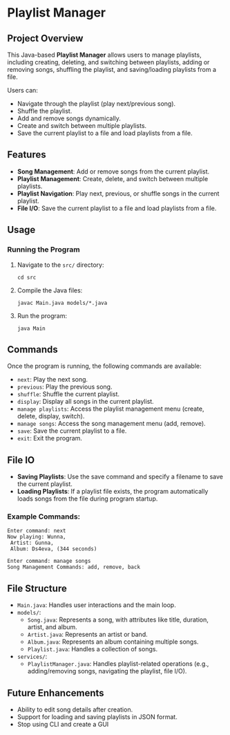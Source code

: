 # Playlist Manager

## Project Overview

This Java-based **Playlist Manager** allows users to manage playlists, including creating, deleting, and switching between playlists, adding or removing songs, shuffling the playlist, and saving/loading playlists from a file.

Users can:
- Navigate through the playlist (play next/previous song).
- Shuffle the playlist.
- Add and remove songs dynamically.
- Create and switch between multiple playlists.
- Save the current playlist to a file and load playlists from a file.

## Features
- **Song Management**: Add or remove songs from the current playlist.
- **Playlist Management**: Create, delete, and switch between multiple playlists.
- **Playlist Navigation**: Play next, previous, or shuffle songs in the current playlist.
- **File I/O**: Save the current playlist to a file and load playlists from a file.

## Usage

### Running the Program
1. Navigate to the `src/` directory:
   ```
   cd src
   ```
2. Compile the Java files:
   ```
   javac Main.java models/*.java
   ```
3. Run the program:
   ```
   java Main
   ```

## Commands
Once the program is running, the following commands are available:
- `next`: Play the next song.
- `previous`: Play the previous song.
- `shuffle`: Shuffle the current playlist.
- `display`: Display all songs in the current playlist.
- `manage playlists`: Access the playlist management menu (create, delete, display, switch).
- `manage songs`: Access the song management menu (add, remove).
- `save`: Save the current playlist to a file.
- `exit`: Exit the program.

## File IO
- **Saving Playlists**: Use the save command and specify a filename to save the current playlist.
- **Loading Playlists**: If a playlist file exists, the program automatically loads songs from the file during program startup.

### Example Commands:
```
Enter command: next
Now playing: Wunna,
 Artist: Gunna,
 Album: Ds4eva, (344 seconds)
```
```
Enter command: manage songs
Song Management Commands: add, remove, back
```

## File Structure
- `Main.java`: Handles user interactions and the main loop.
- `models/`:
  - `Song.java`: Represents a song, with attributes like title, duration, artist, and album.
  - `Artist.java`: Represents an artist or band.
  - `Album.java`: Represents an album containing multiple songs.
  - `Playlist.java`: Handles a collection of songs.
- `services/`:
  - `PlaylistManager.java`: Handles playlist-related operations (e.g., adding/removing songs, navigating the playlist, file I/O).
 
## Future Enhancements
- Ability to edit song details after creation.
- Support for loading and saving playlists in JSON format.
- Stop using CLI and create a GUI











   
